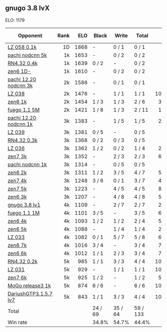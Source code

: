 ## gnugo 3.8 lvX ##

ELO: 1179

Opponent | Rank | ELO | Black | Write | Total | Win rate
---------|-----:|----:|-------|-------|-------|-------:
[LZ 058 0.1k](LZ%20058%200.1k.md) | 1D | 1868 | - | 0 / 1 | 0 / 1 | 0.0%
[pachi nodcnn 5k](pachi%20nodcnn%205k.md) | 1k | 1653 | - | 0 / 2 | 0 / 2 | 0.0%
[RN4.32 0.4k](RN4.32%200.4k.md) | 1k | 1639 | 0 / 2 | - | 0 / 2 | 0.0%
[zen6 1D-](zen6%201D-.md) | 1k | 1610 | - | 0 / 2 | 0 / 2 | 0.0%
[pachi 12.20 nodcnn 3k](pachi%2012.20%20nodcnn%203k.md) | 2k | 1588 | - | 0 / 1 | 0 / 1 | 0.0%
[LZ 038](LZ%20038.md) | 2k | 1476 | - | 1 / 1 | 1 / 1 | 100.0%
[zen6 1k](zen6%201k.md) | 2k | 1454 | 1 / 3 | 1 / 3 | 2 / 6 | 33.3%
[fuego 1.1 5M](fuego%201.1%205M.md) | 2k | 1421 | 1 / 8 | 1 / 3 | 2 / 11 | 18.2%
[pachi 12.20 nodcnn 1k](pachi%2012.20%20nodcnn%201k.md) | 3k | 1383 | - | 1 / 5 | 1 / 5 | 20.0%
[LZ 039](LZ%20039.md) | 3k | 1381 | 0 / 5 | - | 0 / 5 | 0.0%
[RN4.32 0.3k](RN4.32%200.3k.md) | 3k | 1368 | 0 / 2 | 0 / 3 | 0 / 5 | 0.0%
[LZ 036](LZ%20036.md) | 3k | 1362 | 1 / 2 | 0 / 2 | 1 / 4 | 25.0%
[zen7 3k](zen7%203k.md) | 3k | 1352 | - | 2 / 3 | 2 / 3 | 66.7%
[pachi nodcnn 1k](pachi%20nodcnn%201k.md) | 3k | 1314 | - | 0 / 5 | 0 / 5 | 0.0%
[zen6 2k](zen6%202k.md) | 3k | 1311 | 1 / 2 | 3 / 5 | 4 / 7 | 57.1%
[zen7 4k](zen7%204k.md) | 3k | 1248 | 3 / 6 | 0 / 1 | 3 / 7 | 42.9%
[zen7 5k](zen7%205k.md) | 3k | 1223 | - | 4 / 5 | 4 / 5 | 80.0%
[zen6 3k](zen6%203k.md) | 3k | 1207 | - | 4 / 8 | 4 / 8 | 50.0%
[gnugo 3.8 lv1](gnugo%203.8%20lv1.md) | 4k | 1109 | - | 2 / 7 | 2 / 7 | 28.6%
[fuego 1.1 1M](fuego%201.1%201M.md) | 4k | 1101 | 3 / 5 | - | 3 / 5 | 60.0%
[zen6 4k](zen6%204k.md) | 4k | 1093 | 1 / 2 | 1 / 2 | 2 / 4 | 50.0%
[zen6 5k](zen6%205k.md) | 4k | 1088 | - | 1 / 4 | 1 / 4 | 25.0%
[LZ 033](LZ%20033.md) | 4k | 1082 | 0 / 1 | 5 / 7 | 5 / 8 | 62.5%
[zen6 7k](zen6%207k.md) | 4k | 1016 | 3 / 4 | - | 3 / 4 | 75.0%
[zen6 6k](zen6%206k.md) | 4k | 1012 | 1 / 1 | 2 / 3 | 3 / 4 | 75.0%
[RN4.32 0.2k](RN4.32%200.2k.md) | 5k | 985 | 1 / 1 | 3 / 3 | 4 / 4 | 100.0%
[LZ 031](LZ%20031.md) | 5k | 929 | - | 1 / 1 | 1 / 1 | 100.0%
[zen7 6k](zen7%206k.md) | 5k | 925 | 1 / 2 | - | 1 / 2 | 50.0%
[MoGo release3 1k](MoGo%20release3%201k.md) | 5k | 874 | 6 / 6 | - | 6 / 6 | 100.0%
[DariushGTP3.1.5.7 lv7](DariushGTP3.1.5.7%20lv7.md) | 5k | 843 | 1 / 1 | 3 / 3 | 4 / 4 | 100.0%
Total | | | 24 / 69 | 35 / 64 | 59 / 133 | 
Win rate| | | 34.8% | 54.7% | 44.4% | 
